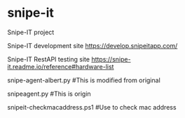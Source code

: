 # snipe-it
Snipe-IT project

Snipe-IT development site
https://develop.snipeitapp.com/

Snipe-IT RestAPI testing site
https://snipe-it.readme.io/reference#hardware-list


snipe-agent-albert.py       #This is modified from original

snipeagent.py               #This is origin

snipeit-checkmacaddress.ps1 #Use to check mac address
